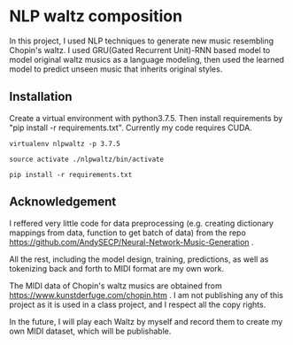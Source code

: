 # NLP waltz composition
In this project, I used NLP techniques to generate new music resembling Chopin's waltz. 
I used GRU(Gated Recurrent Unit)-RNN based model to model original waltz musics as a language modeling,
then used the learned model to predict unseen music that inherits original styles.

## Installation
Create a virtual environment with python3.7.5. Then install requirements by "pip install -r requirements.txt".
Currently my code requires CUDA.

```
virtualenv nlpwaltz -p 3.7.5
  
source activate ./nlpwaltz/bin/activate
  
pip install -r requirements.txt
```

## Acknowledgement
I reffered very little code for data preprocessing (e.g. creating dictionary mappings from data, function to get batch of data) from the repo https://github.com/AndySECP/Neural-Network-Music-Generation .

All the rest, including the model design, training, predictions, as well as tokenizing back and forth to MIDI format are my own work. 

The MIDI data of Chopin's waltz musics are obtained from https://www.kunstderfuge.com/chopin.htm . I am not publishing any of this project as it 
is used in a class project, and I respect all the copy rights.

In the future, I will play each Waltz by myself and record them to create my own MIDI dataset, which will be publishable.
